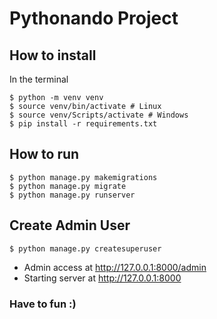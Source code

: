 # Pythonando Project

## How to install

In the terminal

```
$ python -m venv venv
$ source venv/bin/activate # Linux
$ source venv/Scripts/activate # Windows
$ pip install -r requirements.txt
```

## How to run

```
$ python manage.py makemigrations
$ python manage.py migrate
$ python manage.py runserver
```

## Create Admin User

```
$ python manage.py createsuperuser
```

- Admin access at http://127.0.0.1:8000/admin
- Starting server at http://127.0.0.1:8000

### Have to fun :)
